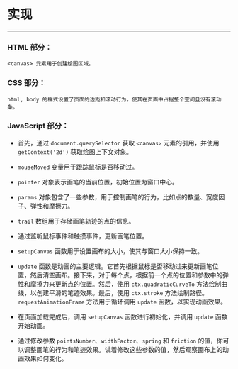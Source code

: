 # 实现

---

### HTML 部分：

    <canvas> 元素用于创建绘图区域。

### CSS 部分：

    html, body 的样式设置了页面的边距和滚动行为，使其在页面中占据整个空间且没有滚动条。

### JavaScript 部分：

* 首先，通过 `document.querySelector` 获取 `<canvas>` 元素的引用，并使用 `getContext('2d')` 获取绘图上下文对象。

* `mouseMoved` 变量用于跟踪鼠标是否移动过。
* `pointer` 对象表示画笔的当前位置，初始位置为窗口中心。
* `params` 对象包含了一些参数，用于控制画笔的行为，比如点的数量、宽度因子、弹性和摩擦力。
* `trail` 数组用于存储画笔轨迹的点的信息。
* 通过监听鼠标事件和触摸事件，更新画笔位置。
* `setupCanvas` 函数用于设置画布的大小，使其与窗口大小保持一致。
* `update`
  函数是动画的主要逻辑。它首先根据鼠标是否移动过来更新画笔位置，然后清空画布。接下来，对于每个点，根据前一个点的位置和参数中的弹性和摩擦力来更新点的位置。然后，使用 `ctx.quadraticCurveTo`
  方法绘制曲线，以创建平滑的笔迹效果。最后，使用 `ctx.stroke` 方法绘制路径。`requestAnimationFrame`
  方法用于循环调用 `update` 函数，以实现动画效果。
* 在页面加载完成后，调用 `setupCanvas` 函数进行初始化，并调用 `update` 函数开始动画。

* 通过修改参数 `pointsNumber`、`widthFactor`、`spring` 和 `friction` 的值，你可以调整画笔的行为和笔迹效果。试着修改这些参数的值，然后观察画布上的动画效果如何变化。
